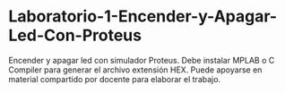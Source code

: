 # Laboratorio-1-Encender-y-Apagar-Led-Con-Proteus

Encender y apagar led con simulador Proteus. Debe instalar MPLAB o C Compiler para generar el archivo extensión HEX. Puede apoyarse en material compartido por docente para elaborar el trabajo.
